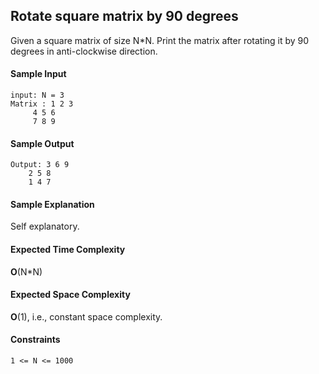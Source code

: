 ## **Rotate square matrix by 90 degrees**
Given a square matrix of size N*N. Print the matrix after rotating it by 90 degrees in anti-clockwise direction.

#### **Sample Input**
	input: N = 3
	Matrix : 1 2 3
		 4 5 6
		 7 8 9

#### **Sample Output**
	Output: 3 6 9
		2 5 8
		1 4 7

#### **Sample Explanation**
Self explanatory.

#### **Expected Time Complexity**
__O__(N*N)

#### **Expected Space Complexity**
__O__(1), i.e., constant space complexity.

#### **Constraints**
	1 <= N <= 1000
